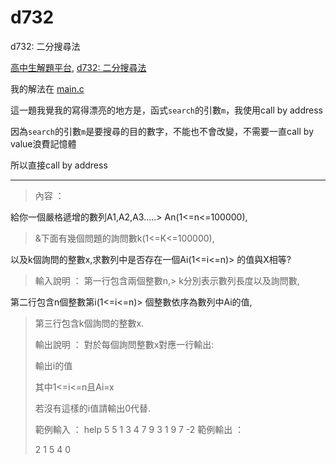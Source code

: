 # d732
d732: 二分搜尋法

[高中生解題平台](http://zerojudge.tw/), [d732: 二分搜尋法](http://zerojudge.tw/ShowProblem?problemid=d732)

我的解法在 [main.c](https://github.com/wemee/d732/blob/master/main.c)

這一題我覺我的寫得漂亮的地方是，函式`search`的引數`m`，我使用call by address

因為`search`的引數`m`是要搜尋的目的數字，不能也不會改變，不需要一直call by value浪費記憶體

所以直接call by address

---

> 內容 ：
> 
給你一個嚴格遞增的數列A1,A2,A3.....> An(1<=n<=100000), 
> 
> &下面有幾個問題的詢問數k(1<=K<=100000),
> 
以及k個詢問的整數x,求數列中是否存在一個Ai(1<=i<=n)> 的值與X相等?
> 
> 輸入說明 ： 
第一行包含兩個整數n,> k分別表示數列長度以及詢問數,
> 
第二行包含n個整數第i(1<=i<=n)> 個整數依序為數列中Ai的值,
> 
> 第三行包含k個詢問的整數x. 
> 
> 輸出說明 ： 
> 對於每個詢問整數x對應一行輸出:
> 
> 輸出i的值
> 
> 其中1<=i<=n且Ai=x
> 
> 若沒有這樣的i值請輸出0代替.
> 
> 範例輸入 ：  help
> 5 5
> 1 3 4 7 9
> 3 1 9 7 -2
> 範例輸出 ：
> 
> 2
> 1
> 5
> 4
> 0
